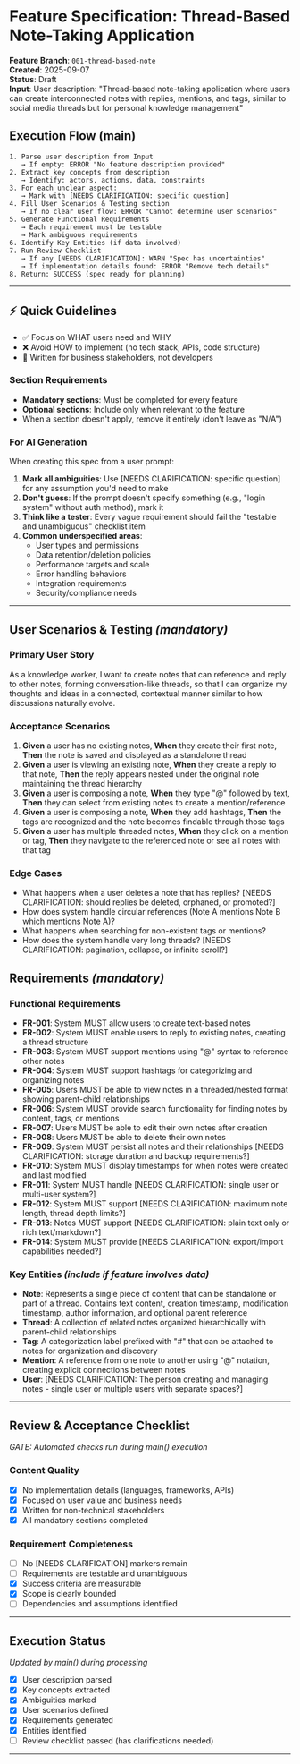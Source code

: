 # Feature Specification: Thread-Based Note-Taking Application

**Feature Branch**: `001-thread-based-note`  
**Created**: 2025-09-07  
**Status**: Draft  
**Input**: User description: "Thread-based note-taking application where users can create interconnected notes with replies, mentions, and tags, similar to social media threads but for personal knowledge management"

## Execution Flow (main)
```
1. Parse user description from Input
   → If empty: ERROR "No feature description provided"
2. Extract key concepts from description
   → Identify: actors, actions, data, constraints
3. For each unclear aspect:
   → Mark with [NEEDS CLARIFICATION: specific question]
4. Fill User Scenarios & Testing section
   → If no clear user flow: ERROR "Cannot determine user scenarios"
5. Generate Functional Requirements
   → Each requirement must be testable
   → Mark ambiguous requirements
6. Identify Key Entities (if data involved)
7. Run Review Checklist
   → If any [NEEDS CLARIFICATION]: WARN "Spec has uncertainties"
   → If implementation details found: ERROR "Remove tech details"
8. Return: SUCCESS (spec ready for planning)
```

---

## ⚡ Quick Guidelines
- ✅ Focus on WHAT users need and WHY
- ❌ Avoid HOW to implement (no tech stack, APIs, code structure)
- 👥 Written for business stakeholders, not developers

### Section Requirements
- **Mandatory sections**: Must be completed for every feature
- **Optional sections**: Include only when relevant to the feature
- When a section doesn't apply, remove it entirely (don't leave as "N/A")

### For AI Generation
When creating this spec from a user prompt:
1. **Mark all ambiguities**: Use [NEEDS CLARIFICATION: specific question] for any assumption you'd need to make
2. **Don't guess**: If the prompt doesn't specify something (e.g., "login system" without auth method), mark it
3. **Think like a tester**: Every vague requirement should fail the "testable and unambiguous" checklist item
4. **Common underspecified areas**:
   - User types and permissions
   - Data retention/deletion policies  
   - Performance targets and scale
   - Error handling behaviors
   - Integration requirements
   - Security/compliance needs

---

## User Scenarios & Testing *(mandatory)*

### Primary User Story
As a knowledge worker, I want to create notes that can reference and reply to other notes, forming conversation-like threads, so that I can organize my thoughts and ideas in a connected, contextual manner similar to how discussions naturally evolve.

### Acceptance Scenarios
1. **Given** a user has no existing notes, **When** they create their first note, **Then** the note is saved and displayed as a standalone thread
2. **Given** a user is viewing an existing note, **When** they create a reply to that note, **Then** the reply appears nested under the original note maintaining the thread hierarchy
3. **Given** a user is composing a note, **When** they type "@" followed by text, **Then** they can select from existing notes to create a mention/reference
4. **Given** a user is composing a note, **When** they add hashtags, **Then** the tags are recognized and the note becomes findable through those tags
5. **Given** a user has multiple threaded notes, **When** they click on a mention or tag, **Then** they navigate to the referenced note or see all notes with that tag

### Edge Cases
- What happens when a user deletes a note that has replies? [NEEDS CLARIFICATION: should replies be deleted, orphaned, or promoted?]
- How does system handle circular references (Note A mentions Note B which mentions Note A)?
- What happens when searching for non-existent tags or mentions?
- How does the system handle very long threads? [NEEDS CLARIFICATION: pagination, collapse, or infinite scroll?]

## Requirements *(mandatory)*

### Functional Requirements
- **FR-001**: System MUST allow users to create text-based notes
- **FR-002**: System MUST enable users to reply to existing notes, creating a thread structure
- **FR-003**: System MUST support mentions using "@" syntax to reference other notes
- **FR-004**: System MUST support hashtags for categorizing and organizing notes
- **FR-005**: Users MUST be able to view notes in a threaded/nested format showing parent-child relationships
- **FR-006**: System MUST provide search functionality for finding notes by content, tags, or mentions
- **FR-007**: Users MUST be able to edit their own notes after creation
- **FR-008**: Users MUST be able to delete their own notes
- **FR-009**: System MUST persist all notes and their relationships [NEEDS CLARIFICATION: storage duration and backup requirements?]
- **FR-010**: System MUST display timestamps for when notes were created and last modified
- **FR-011**: System MUST handle [NEEDS CLARIFICATION: single user or multi-user system?]
- **FR-012**: System MUST support [NEEDS CLARIFICATION: maximum note length, thread depth limits?]
- **FR-013**: Notes MUST support [NEEDS CLARIFICATION: plain text only or rich text/markdown?]
- **FR-014**: System MUST provide [NEEDS CLARIFICATION: export/import capabilities needed?]

### Key Entities *(include if feature involves data)*
- **Note**: Represents a single piece of content that can be standalone or part of a thread. Contains text content, creation timestamp, modification timestamp, author information, and optional parent reference
- **Thread**: A collection of related notes organized hierarchically with parent-child relationships
- **Tag**: A categorization label prefixed with "#" that can be attached to notes for organization and discovery
- **Mention**: A reference from one note to another using "@" notation, creating explicit connections between notes
- **User**: [NEEDS CLARIFICATION: The person creating and managing notes - single user or multiple users with separate spaces?]

---

## Review & Acceptance Checklist
*GATE: Automated checks run during main() execution*

### Content Quality
- [x] No implementation details (languages, frameworks, APIs)
- [x] Focused on user value and business needs
- [x] Written for non-technical stakeholders
- [x] All mandatory sections completed

### Requirement Completeness
- [ ] No [NEEDS CLARIFICATION] markers remain
- [ ] Requirements are testable and unambiguous  
- [x] Success criteria are measurable
- [x] Scope is clearly bounded
- [ ] Dependencies and assumptions identified

---

## Execution Status
*Updated by main() during processing*

- [x] User description parsed
- [x] Key concepts extracted
- [x] Ambiguities marked
- [x] User scenarios defined
- [x] Requirements generated
- [x] Entities identified
- [ ] Review checklist passed (has clarifications needed)

---